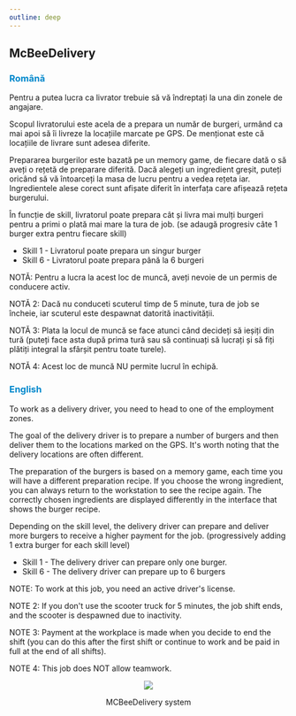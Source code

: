 ```yaml
---
outline: deep
---
```


## McBeeDelivery

### <span style="color: #0088CC">Română</span>

Pentru a putea lucra ca livrator trebuie să vă îndreptați la una din zonele de angajare.

Scopul livratorului este acela de a prepara un număr de burgeri, urmând ca mai apoi să îi livreze la locațiile marcate pe GPS. De menționat este că locațiile de livrare sunt adesea diferite.

Prepararea burgerilor este bazată pe un memory game, de fiecare dată o să aveți o rețetă de preparare diferită. Dacă alegeți un ingredient greșit, puteți oricând să vă întoarceți la masa de lucru pentru a vedea rețeta iar. Ingredientele alese corect sunt afișate diferit în interfața care afișează rețeta burgerului. 

În funcție de skill, livratorul poate prepara cât și livra mai mulți burgeri pentru a primi o plată mai mare la tura de job. (se adaugă progresiv câte 1 burger extra pentru fiecare skill) 

- Skill 1 - Livratorul poate prepara un singur burger 
- Skill 6 - Livratorul poate prepara până la 6 burgeri

NOTĂ: Pentru a lucra la acest loc de muncă, aveți nevoie de un permis de conducere activ. 

NOTĂ 2: Dacă nu conduceti scuterul timp de 5 minute, tura de job se încheie, iar scuterul este despawnat datorită inactivității. 

NOTĂ 3: Plata la locul de muncă se face atunci când decideți să ieșiți din tură (puteți face asta după prima tură sau să continuați să lucrați și să fiți plătiți integral la sfârșit pentru toate turele). 

NOTĂ 4: Acest loc de muncă NU permite lucrul în echipă.

### <span style="color: #0088CC">English</span>

To work as a delivery driver, you need to head to one of the employment zones.

The goal of the delivery driver is to prepare a number of burgers and then deliver them to the locations marked on the GPS. It's worth noting that the delivery locations are often different.

The preparation of the burgers is based on a memory game, each time you will have a different preparation recipe. If you choose the wrong ingredient, you can always return to the workstation to see the recipe again. The correctly chosen ingredients are displayed differently in the interface that shows the burger recipe.

Depending on the skill level, the delivery driver can prepare and deliver more burgers to receive a higher payment for the job. (progressively adding 1 extra burger for each skill level) 

- Skill 1 - The delivery driver can prepare only one burger. 
- Skill 6 - The delivery driver can prepare up to 6 burgers

NOTE: To work at this job, you need an active driver's license. 

NOTE 2: If you don't use the scooter truck for 5 minutes, the job shift ends, and the scooter is despawned due to inactivity. 

NOTE 3: Payment at the workplace is made when you decide to end the shift (you can do this after the first shift or continue to work and be paid in full at the end of all shifts). 

NOTE 4: This job does NOT allow teamwork.

<p align="center"><img src="https://i.imgur.com/UDiJlxm.gif"/></p>
<p style="text-align: center">MCBeeDelivery system</p>